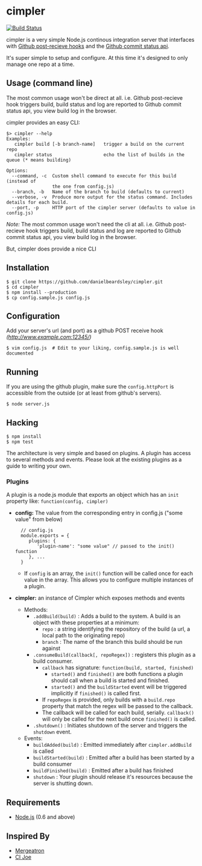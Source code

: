 # cimpler

[![Build Status](https://travis-ci.org/danielbeardsley/cimpler.png?branch=master)](https://travis-ci.org/danielbeardsley/cimpler)

cimpler is a very simple Node.js continous integration server that
interfaces with [Github post-recieve
hooks](https://help.github.com/articles/post-receive-hooks) and the
[Github commit status api](http://developer.github.com/v3/repos/statuses/).

It's super simple to setup and configure.  At this time it's designed to only
manage one repo at a time.

## Usage (command line)
The most common usage won't be direct at all. i.e. Github post-recieve hook
triggers build, build status and log are reported to Github commit status api,
you view build log in the browser.

cimpler provides an easy CLI:

    $> cimpler --help
    Examples:
       cimpler build [-b branch-name]   trigger a build on the current repo
       cimpler status                   echo the list of builds in the queue (* means building)

    Options:
      --command, -c  Custom shell command to execute for this build (instead of
                     the one from config.js)
      --branch, -b   Name of the branch to build (defaults to current)
      --verbose, -v  Produce more output for the status command. Includes details for each build.
      --port, -p     HTTP port of the cimpler server (defaults to value in config.js)

_Note:_ The most common usage won't need the cli at all. i.e. Github
post-recieve hook triggers build, build status and log are reported to Github
commit status api, you view build log in the browser.

But, cimpler does provide a nice CLI

## Installation

    $ git clone https://github.com/danielbeardsley/cimpler.git
    $ cd cimpler
    $ npm install --production
    $ cp config.sample.js config.js

## Configuration

Add your server's url (and port) as a github POST receive hook
 _(http://www.example.com:12345/)_

    $ vim config.js  # Edit to your liking, config.sample.js is well documented

## Running

If you are using the github plugin,
make sure the `config.httpPort` is accessible from the outside
(or at least from github's servers).

    $ node server.js

## Hacking

    $ npm install
    $ npm test

The architecture is very simple and based on plugins.  A plugin has access to
several methods and events. Please look at the existing plugins as a guide to
writing your own.

### Plugins

A plugin is a node.js module that exports an object which has an `init`
property like: `function(config, cimpler)`

* __config:__ The value from the corresponding entry in config.js ("some value"
    from below)

        // config.js
        module.exports = {
           plugins: {
              'plugin-name': "some value" // passed to the init() function
           }, ...
        }

   * If `config` is an array, the `init()` function will be called once for
     each value in the array. This allows you to configure multiple instances
     of a plugin.

* __cimpler:__ an instance of Cimpler which exposes methods and events
   * Methods:
      * `.addBuild(build)` : Adds a build to the system. A build is an object
        with these properties at a minimum:
         * `repo` : a string identifying the repository of the build (a url,
           a local path to the originating repo)
         * `branch` : The name of the branch this build should be run against
      * `.consumeBuild(callback[, repoRegex])` : registers this plugin as a
        build consumer.
         * `callback` has signature: `function(build, started, finished)`
            * `started()` and `finished()` are both functions a plugin should
              call when a build is started and finished.
            * `started()` and the `buildStarted` event will be triggered
              implicitly if `finished()` is called first.
         * If `repoRegex` is provided, only builds with a `build.repo`
           property that match the regex will be passed to the callback.
         * The callback will be called for each build, serially. `callback()`
           will only be called for the next build once `finished()` is called.
      * `.shutdown()` : Initiates shutdown of the server and triggers the
        `shutdown` event.
   * Events:
      * `buildAdded(build)` : Emitted immediately after `cimpler.addBuild`
        is called
      * `buildStarted(build)` : Emitted after a build has been started by
        a build consumer
      * `buildFinished(build)` : Emitted after a build has finished
      * `shutdown` : Your plugin should release it's resources because the
        server is shutting down.


## Requirements

 * [Node.js](http://nodejs.org/) (0.6 and above)

## Inspired By

 * [Mergeatron](https://github.com/SnapInteractive/mergeatron)
 * [CI Joe](https://github.com/defunkt/cijoe)
